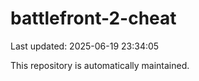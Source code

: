 # battlefront-2-cheat

Last updated: 2025-06-19 23:34:05

This repository is automatically maintained.
